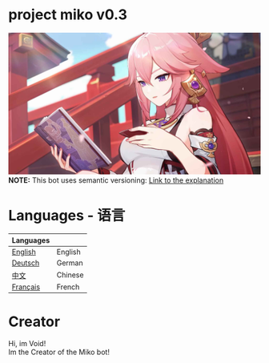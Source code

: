 # project miko v0.3
![Yae Miko](./doc/images/yae-miko.jpg)
**NOTE:** This bot uses semantic versioning: [Link to the explanation](https://semver.org/lang/de/)
# Languages - 语言
|Languages              |        |
|-----------------------|--------|
|[English](./doc/en.md) |English
|[Deutsch](./doc/de.md) |German
|[中文](./doc/zh.md)     |Chinese
|[Français](./doc/fr.md)|French

# Creator
Hi, im Void!\
Im the Creator of the Miko bot!